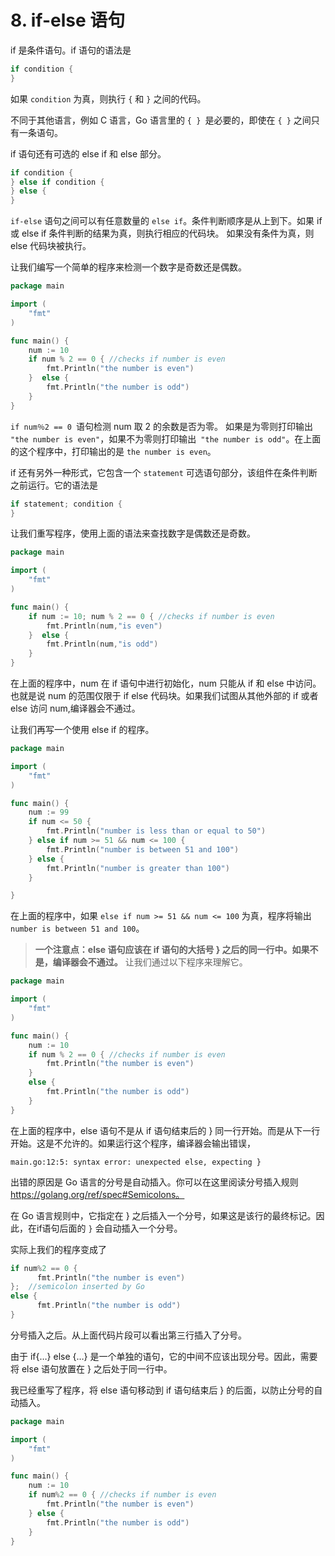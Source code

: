 # 8. if-else 语句

if 是条件语句。if 语句的语法是
```go
if condition {  
}
```

如果 `condition` 为真，则执行 `{` 和 `}` 之间的代码。

不同于其他语言，例如 C 语言，Go 语言里的 `{ } `是必要的，即使在 `{ }` 之间只有一条语句。

if 语句还有可选的 else if 和 else 部分。
```go
if condition {  
} else if condition {
} else {
}
```
`if-else` 语句之间可以有任意数量的 `else if`。条件判断顺序是从上到下。如果 if 或 else if 条件判断的结果为真，则执行相应的代码块。 如果没有条件为真，则 else 代码块被执行。

让我们编写一个简单的程序来检测一个数字是奇数还是偶数。
```go
package main

import (  
    "fmt"
)

func main() {  
    num := 10
    if num % 2 == 0 { //checks if number is even
        fmt.Println("the number is even") 
    }  else {
        fmt.Println("the number is odd")
    }
}
```

`if num％2 == 0 `语句检测 num 取 2 的余数是否为零。 如果是为零则打印输出 `"the number is even"`，如果不为零则打印输出` "the number is odd"`。在上面的这个程序中，打印输出的是 `the number is even`。

if 还有另外一种形式，它包含一个 `statement` 可选语句部分，该组件在条件判断之前运行。它的语法是

```go
if statement; condition {  
}
```

让我们重写程序，使用上面的语法来查找数字是偶数还是奇数。

```go
package main

import (  
    "fmt"
)

func main() {  
    if num := 10; num % 2 == 0 { //checks if number is even
        fmt.Println(num,"is even") 
    }  else {
        fmt.Println(num,"is odd")
    }
}
```
在上面的程序中，num 在 if 语句中进行初始化，num 只能从 if 和 else 中访问。也就是说 num 的范围仅限于 if else 代码块。如果我们试图从其他外部的 if 或者 else 访问 num,编译器会不通过。

让我们再写一个使用 else if 的程序。

```go
package main

import (  
    "fmt"
)

func main() {  
    num := 99
    if num <= 50 {
        fmt.Println("number is less than or equal to 50")
    } else if num >= 51 && num <= 100 {
        fmt.Println("number is between 51 and 100")
    } else {
        fmt.Println("number is greater than 100")
    }

}
```
在上面的程序中，如果 `else if num >= 51 && num <= 100` 为真，程序将输出 `number is between 51 and 100`。

> **一个注意点：else 语句应该在 if 语句的大括号 } 之后的同一行中。如果不是，编译器会不通过。**
让我们通过以下程序来理解它。
```go
package main

import (  
    "fmt"
)

func main() {  
    num := 10
    if num % 2 == 0 { //checks if number is even
        fmt.Println("the number is even") 
    }  
    else {
        fmt.Println("the number is odd")
    }
}
```
在上面的程序中，else 语句不是从 if 语句结束后的 } 同一行开始。而是从下一行开始。这是不允许的。如果运行这个程序，编译器会输出错误，

```
main.go:12:5: syntax error: unexpected else, expecting }
```

出错的原因是 Go 语言的分号是自动插入。你可以在这里阅读分号插入规则 https://golang.org/ref/spec#Semicolons。

在 Go 语言规则中，它指定在 } 之后插入一个分号，如果这是该行的最终标记。因此，在if语句后面的 `}` 会自动插入一个分号。

实际上我们的程序变成了

```go
if num%2 == 0 {  
      fmt.Println("the number is even") 
};  //semicolon inserted by Go
else {  
      fmt.Println("the number is odd")
}
```
分号插入之后。从上面代码片段可以看出第三行插入了分号。

由于 if{…} else {…} 是一个单独的语句，它的中间不应该出现分号。因此，需要将 else 语句放置在 } 之后处于同一行中。

我已经重写了程序，将 else 语句移动到 if 语句结束后 } 的后面，以防止分号的自动插入。

```go
package main

import (  
    "fmt"
)

func main() {  
    num := 10
    if num%2 == 0 { //checks if number is even
        fmt.Println("the number is even") 
    } else {
        fmt.Println("the number is odd")
    }
}
```

